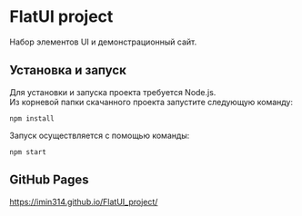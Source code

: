 # FlatUI project
Набор элементов UI и демонстрационный сайт.

## Установка и запуск
Для установки и запуска проекта требуется Node.js.  
Из корневой папки скачанного проекта запустите следующую команду:
```
npm install
```
Запуск осуществляется с помощью команды:
```
npm start
```

## GitHub Pages
https://imin314.github.io/FlatUI_project/
